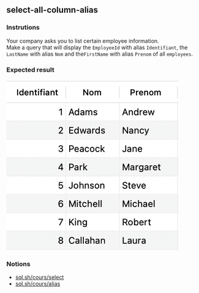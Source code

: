 ## select-all-column-alias

### Instrutions

Your company asks you to list certain employee information.  
Make a query that will display the `EmployeeId` with alias `Identifiant`, the` LastName` with alias `Nom` and the`FirstName` with alias `Prenom` of all `employees`.

### Expected result

![Expected Result](expected.png)

### Notions

- [sql.sh/cours/select](https://sql.sh/cours/select)
- [sql.sh/cours/alias](https://sql.sh/cours/alias)
